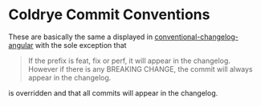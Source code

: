 # Coldrye Commit Conventions

These are basically the same a displayed in [conventional-changelog-angular](https://github.com/conventional-changelog/conventional-changelog-angular/blob/master/convention.md) with the sole exception that

> If the prefix is feat, fix or perf, it will appear in the changelog. However if there is any BREAKING CHANGE, the commit will always appear in the changelog.

is overridden and that all commits will appear in the changelog.

